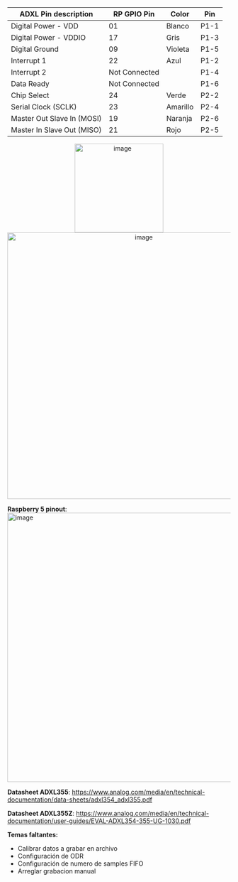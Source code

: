 | ADXL Pin description       | RP GPIO Pin      | Color    | Pin  |
|-----------                 |------------------|------    |--    |            
| Digital Power - VDD        | 01               | Blanco   | P1-1 | 
| Digital Power - VDDIO      | 17               | Gris     | P1-3 |
| Digital Ground             | 09               | Violeta  | P1-5 |
| Interrupt 1                | 22               | Azul     | P1-2 |
| Interrupt 2	               | Not Connected    |          | P1-4 |
| Data Ready                 | Not Connected    |          | P1-6 |
| Chip Select                | 24               | Verde    | P2-2 |
| Serial Clock (SCLK)        | 23               | Amarillo | P2-4 |
| Master Out Slave In (MOSI) | 19               | Naranja  | P2-6 |
| Master In Slave Out (MISO) | 21               | Rojo     | P2-5 |


<p align="center">
  <img width="200" height="200" alt="image" src="https://github.com/user-attachments/assets/ad8cc7d5-1037-4552-b3ed-95a519c955e4" />
  <img width="600" height="600" alt="image" src="https://github.com/user-attachments/assets/30948772-9725-485a-a07c-f26d5f5b5180" />
</p>

**Raspberry 5 pinout**:
<img width="872" height="606" alt="image" src="https://github.com/user-attachments/assets/60bbdf45-e39e-4180-8862-4181628f0551" />

**Datasheet ADXL355**:
https://www.analog.com/media/en/technical-documentation/data-sheets/adxl354_adxl355.pdf

**Datasheet ADXL355Z**:
https://www.analog.com/media/en/technical-documentation/user-guides/EVAL-ADXL354-355-UG-1030.pdf

**Temas faltantes:**
- Calibrar datos a grabar en archivo
- Configuración de ODR
- Configuración de numero de samples FIFO
- Arreglar grabacion manual
